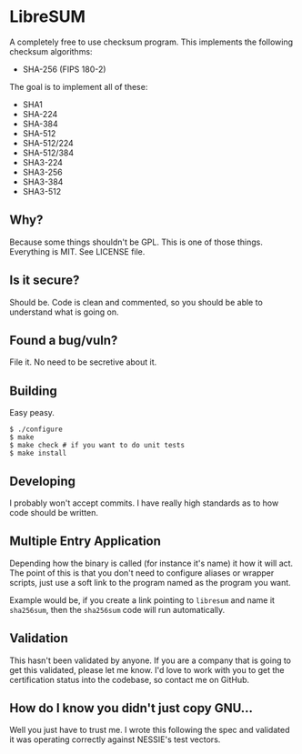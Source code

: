 # LibreSUM
A completely free to use checksum program. This implements the following
checksum algorithms:
  - SHA-256 (FIPS 180-2)

The goal is to implement all of these:
  - SHA1
  - SHA-224
  - SHA-384
  - SHA-512
  - SHA-512/224
  - SHA-512/384
  - SHA3-224
  - SHA3-256
  - SHA3-384
  - SHA3-512

## Why?
Because some things shouldn't be GPL. This is one of those things. Everything
is MIT. See LICENSE file.

## Is it secure?
Should be. Code is clean and commented, so you should be able to understand
what is going on.

## Found a bug/vuln?
File it. No need to be secretive about it.

## Building
Easy peasy.

    $ ./configure
    $ make
    $ make check # if you want to do unit tests
    $ make install

## Developing
I probably won't accept commits. I have really high standards as to how code
should be written.

## Multiple Entry Application
Depending how the binary is called (for instance it's name) it how it will act.
The point of this is that you don't need to configure aliases or wrapper
scripts, just use a soft link to the program named as the program you want.

Example would be, if you create a link pointing to `libresum` and name it
`sha256sum`, then the `sha256sum` code will run automatically.

## Validation
This hasn't been validated by anyone. If you are a company that is going to get
this validated, please let me know. I'd love to work with you to get the
certification status into the codebase, so contact me on GitHub.

## How do I know you didn't just copy GNU...
Well you just have to trust me. I wrote this following the spec and validated
it was operating correctly against NESSIE's test vectors.
